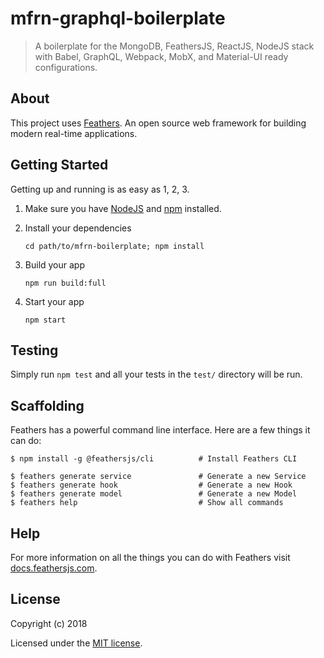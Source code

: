 # mfrn-graphql-boilerplate

> A boilerplate for the MongoDB, FeathersJS, ReactJS, NodeJS stack with Babel, GraphQL, Webpack, MobX, and Material-UI ready configurations.

## About

This project uses [Feathers](http://feathersjs.com). An open source web framework for building modern real-time applications.

## Getting Started

Getting up and running is as easy as 1, 2, 3.

1. Make sure you have [NodeJS](https://nodejs.org/) and [npm](https://www.npmjs.com/) installed.

2. Install your dependencies

    ```
    cd path/to/mfrn-boilerplate; npm install
    ```

3. Build your app

    ```
    npm run build:full
    ```

4. Start your app

    ```
    npm start
    ```

## Testing

Simply run `npm test` and all your tests in the `test/` directory will be run.

## Scaffolding

Feathers has a powerful command line interface. Here are a few things it can do:

```
$ npm install -g @feathersjs/cli          # Install Feathers CLI

$ feathers generate service               # Generate a new Service
$ feathers generate hook                  # Generate a new Hook
$ feathers generate model                 # Generate a new Model
$ feathers help                           # Show all commands
```

## Help

For more information on all the things you can do with Feathers visit [docs.feathersjs.com](http://docs.feathersjs.com).

## License

Copyright (c) 2018

Licensed under the [MIT license](LICENSE).
